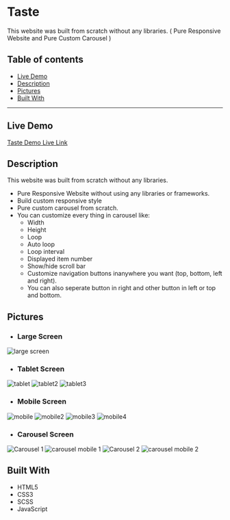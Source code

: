 # Taste

This website was built from scratch without any libraries. ( Pure Responsive Website and Pure Custom Carousel )

## Table of contents

- [Live Demo](#live-demo)
- [Description](#description)
- [Pictures](#pictures)
- [Built With](#built-with)

---

## Live Demo

[Taste Demo Live Link](https://mhmadrashd.github.io/Taste/)

## Description

This website was built from scratch without any libraries.

- Pure Responsive Website without using any libraries or frameworks.
- Build custom responsive style
- Pure custom carousel from scratch.
- You can customize every thing in carousel like:  
    - Width
    - Height
    - Loop
    - Auto loop
    - Loop interval
    - Displayed item number
    - Show/hide scroll bar 
    - Customize navigation buttons inanywhere you want (top, bottom, left and right).
    - You can also seperate button in right and other button in left or top and bottom.

## Pictures
- ### Large Screen
![large screen](https://user-images.githubusercontent.com/17671723/191764863-aeedd2a1-60a1-40ee-91cd-ddd0f2709a08.png)

- ### Tablet Screen
![tablet](https://user-images.githubusercontent.com/17671723/191766988-202a36f0-7665-4a74-bcfd-06e13bbb8bb1.png)
![tablet2](https://user-images.githubusercontent.com/17671723/191767010-d0ca5832-3447-4ff5-8b73-77e322776fdd.png)
![tablet3](https://user-images.githubusercontent.com/17671723/191767024-d0b0c67c-fcdd-411b-9bc8-028f04ceaf90.png)

- ### Mobile Screen
![mobile](https://user-images.githubusercontent.com/17671723/191767064-1aa48591-e0f4-4d3d-adbc-6fb42071640e.png)
![mobile2](https://user-images.githubusercontent.com/17671723/191767075-546f3e36-803f-42a5-a36f-6dd7daec1513.png)
![mobile3](https://user-images.githubusercontent.com/17671723/191767089-511840eb-c5d0-41b2-8411-a277b46b788d.png)
![mobile4](https://user-images.githubusercontent.com/17671723/191767101-0313d524-200a-4c8a-a490-4270d8620c66.png)

- ### Carousel Screen
![Carousel 1](https://user-images.githubusercontent.com/17671723/191764955-77858625-f35c-4536-bb02-b99c8f95f86e.png)
![carousel mobile 1](https://user-images.githubusercontent.com/17671723/191765299-72e5a0c7-dc89-481f-a9cb-6447d8120c0d.png)
![Carousel 2](https://user-images.githubusercontent.com/17671723/191764965-d9441e57-21f8-48fd-bb44-6fed3b315dbc.png)
![carousel mobile 2](https://user-images.githubusercontent.com/17671723/191765310-c983d503-085d-42f4-a202-5e55374cb16c.png)

## Built With

- HTML5
- CSS3
- SCSS
- JavaScript
